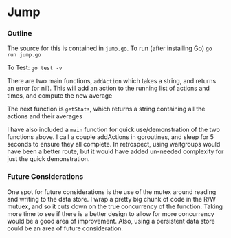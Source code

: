 # Jump

### Outline
The source for this is contained in `jump.go`. To run (after installing Go)
`go run jump.go`

To Test:
`go test -v`

There are two main functions, `addAction` which takes a string, and returns an error (or nil). This will
add an action to the running list of actions and times, and compute the new average

The next function is `getStats`, which returns a string containing all the actions and their averages

I have also included a `main` function for quick use/demonstration of the two functions above. I call a couple addActions in goroutines, and sleep for 5 seconds
to ensure they all complete. In retrospect, using waitgroups would have been a better route, but it would have added un-needed complexity for just the quick demonstration. 

### Future Considerations
One spot for future considerations is the use of the mutex around reading and writing to the data store. I wrap a pretty big chunk of code in the R/W mutuex,
and so it cuts down on the true concurrency of the function. Taking more time to see if there is a better design to allow for more concurrency would be a good area of improvement.
Also, using a persistent data store could be an area of future consideration.
